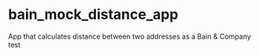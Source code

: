 # bain_mock_distance_app
 App that calculates distance between two addresses as a Bain & Company test
